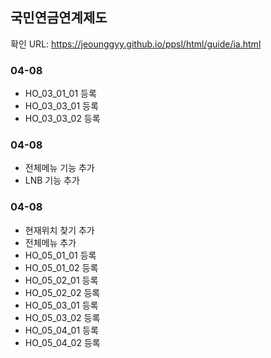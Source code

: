 ## 국민연금연계제도

확인 URL: https://jeounggyy.github.io/ppsl/html/guide/ia.html


### 04-08
- HO_03_01_01 등록
- HO_03_03_01 등록
- HO_03_03_02 등록

### 04-08
- 전체메뉴 기능 추가
- LNB 기능 추가

### 04-08
- 현재위치 찾기 추가
- 전체메뉴 추가
- HO_05_01_01 등록
- HO_05_01_02 등록
- HO_05_02_01 등록
- HO_05_02_02 등록
- HO_05_03_01 등록
- HO_05_03_02 등록
- HO_05_04_01 등록
- HO_05_04_02 등록